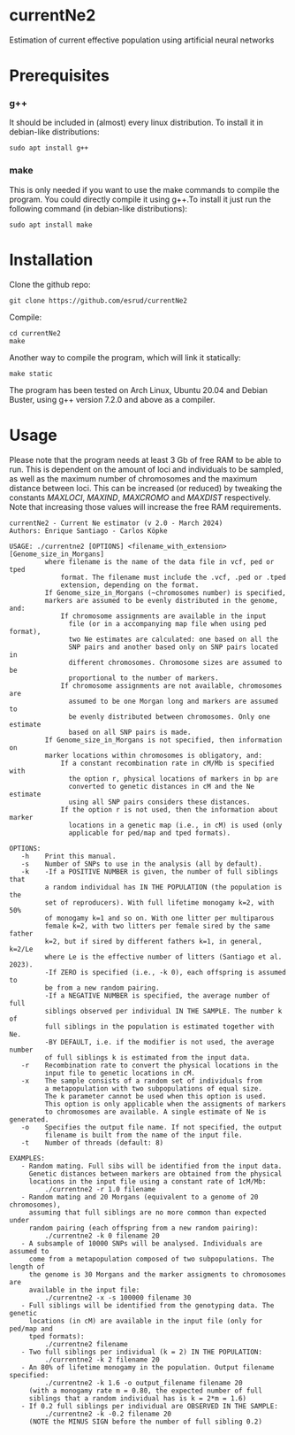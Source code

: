# currentNe2
Estimation of current effective population using artificial neural networks
# Prerequisites
### g++
It should be included in (almost) every linux distribution. To install it in debian-like distributions:
```
sudo apt install g++
```
### make
This is only needed if you want to use the make commands to compile the program. You could directly compile it using g++.To install it just run the following command (in debian-like distributions):
```
sudo apt install make
```
# Installation
Clone the github repo:
```
git clone https://github.com/esrud/currentNe2
```
Compile:
```
cd currentNe2
make
```
Another way to compile the program, which will link it statically:
```
make static
```
The program has been tested on Arch Linux, Ubuntu 20.04 and Debian Buster, using g++ version 7.2.0 and above as a compiler.

# Usage
Please note that the program needs at least 3 Gb of free RAM to be able to run. This is dependent on the amount of loci and individuals to be sampled, as well as the maximum number of chromosomes and the maximum distance between loci.
This can be increased (or reduced) by tweaking the constants *MAXLOCI*, *MAXIND*, *MAXCROMO* and *MAXDIST* respectively.
Note that increasing those values will increase the free RAM requirements.
```
currentNe2 - Current Ne estimator (v 2.0 - March 2024)
Authors: Enrique Santiago - Carlos Köpke

USAGE: ./currentne2 [OPTIONS] <filename_with_extension> [Genome_size_in_Morgans]
         where filename is the name of the data file in vcf, ped or tped
             format. The filename must include the .vcf, .ped or .tped
             extension, depending on the format.
         If Genome_size_in_Morgans (~chromosomes number) is specified,
         markers are assumed to be evenly distributed in the genome, and:
             If chromosome assignments are available in the input
               file (or in a accompanying map file when using ped format),
               two Ne estimates are calculated: one based on all the
               SNP pairs and another based only on SNP pairs located in
               different chromosomes. Chromosome sizes are assumed to be
               proportional to the number of markers.
             If chromosome assignments are not available, chromosomes are
               assumed to be one Morgan long and markers are assumed to
               be evenly distributed between chromosomes. Only one estimate
               based on all SNP pairs is made.
         If Genome_size_in_Morgans is not specified, then information on
         marker locations within chromosomes is obligatory, and:
             If a constant recombination rate in cM/Mb is specified with
               the option r, physical locations of markers in bp are
               converted to genetic distances in cM and the Ne estimate
               using all SNP pairs considers these distances.
             If the option r is not used, then the information about marker
               locations in a genetic map (i.e., in cM) is used (only
               applicable for ped/map and tped formats).

OPTIONS:
   -h    Print this manual.
   -s    Number of SNPs to use in the analysis (all by default).
   -k    -If a POSITIVE NUMBER is given, the number of full siblings that
         a random individual has IN THE POPULATION (the population is the
         set of reproducers). With full lifetime monogamy k=2, with 50%
         of monogamy k=1 and so on. With one litter per multiparous
         female k=2, with two litters per female sired by the same father
         k=2, but if sired by different fathers k=1, in general, k=2/Le
         where Le is the effective number of litters (Santiago et al. 2023).
         -If ZERO is specified (i.e., -k 0), each offspring is assumed to
         be from a new random pairing.
         -If a NEGATIVE NUMBER is specified, the average number of full
         siblings observed per individual IN THE SAMPLE. The number k of
         full siblings in the population is estimated together with Ne.
         -BY DEFAULT, i.e. if the modifier is not used, the average number
         of full siblings k is estimated from the input data.
   -r    Recombination rate to convert the physical locations in the
         input file to genetic locations in cM.
   -x    The sample consists of a random set of individuals from
         a metapopulation with two subpopulations of equal size.
         The k parameter cannot be used when this option is used.
         This option is only applicable when the assigments of markers
         to chromosomes are available. A single estimate of Ne is generated.
   -o    Specifies the output file name. If not specified, the output
         filename is built from the name of the input file.
   -t    Number of threads (default: 8)

EXAMPLES:
   - Random mating. Full sibs will be identified from the input data.
     Genetic distances between markers are obtained from the physical
     locations in the input file using a constant rate of 1cM/Mb:
         ./currentne2 -r 1.0 filename
   - Random mating and 20 Morgans (equivalent to a genome of 20 chromosomes),
     assuming that full siblings are no more common than expected under
     random pairing (each offspring from a new random pairing):
         ./currentne2 -k 0 filename 20
   - A subsample of 10000 SNPs will be analysed. Individuals are assumed to
     come from a metapopulation composed of two subpopulations. The length of
     the genome is 30 Morgans and the marker assigments to chromosomes are
     available in the input file:
         ./currentne2 -x -s 100000 filename 30
   - Full siblings will be identified from the genotyping data. The genetic
     locations (in cM) are available in the input file (only for ped/map and
     tped formats):
         ./currentne2 filename
   - Two full siblings per individual (k = 2) IN THE POPULATION:
         ./currentne2 -k 2 filename 20
   - An 80% of lifetime monogamy in the population. Output filename specified:
         ./currentne2 -k 1.6 -o output_filename filename 20
     (with a monogamy rate m = 0.80, the expected number of full
     siblings that a random individual has is k = 2*m = 1.6)
   - If 0.2 full siblings per individual are OBSERVED IN THE SAMPLE:
         ./currentne2 -k -0.2 filename 20
     (NOTE the MINUS SIGN before the number of full sibling 0.2)
```
